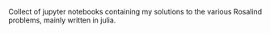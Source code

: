 Collect of jupyter notebooks containing my solutions to the various Rosalind problems, mainly written in julia. 
